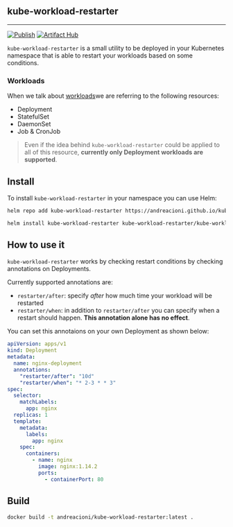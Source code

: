 ## kube-workload-restarter

---

[![Publish](https://github.com/andreacioni/kube-workload-restarter/actions/workflows/main.yml/badge.svg)](https://github.com/andreacioni/kube-workload-restarter/actions/workflows/main.yml) [![Artifact Hub](https://img.shields.io/endpoint?url=https://artifacthub.io/badge/repository/kube-workload-restarter)](https://artifacthub.io/packages/search?repo=kube-workload-restarter)

`kube-workload-restarter` is a small utility to be deployed in your Kubernetes namespace that is able to restart your workloads based on some conditions.

### Workloads

When we talk about [workloads](https://kubernetes.io/docs/concepts/workloads/)we are referring to the following resources:

- Deployment
- StatefulSet
- DaemonSet
- Job & CronJob

> Even if the idea behind `kube-workload-restarter` could be applied to all of this resource, **currently only Deployment workloads are supported**.

## Install

To install `kube-workload-restarter` in your namespace you can use Helm:

```bash
helm repo add kube-workload-restarter https://andreacioni.github.io/kube-workload-restarter/

helm install kube-workload-restarter kube-workload-restarter/kube-workload-restarter --version <latest_version_here>
```

## How to use it

`kube-workload-restarter` works by checking restart conditions by checking annotations on Deployments.

Currently supported annotations are:

- `restarter/after`: specify _after_ how much time your workload will be restarted
- `restarter/when`: in addition to `restarter/after` you can specify when a restart should happen. **This annotation alone has no effect**.

You can set this annotaions on your own Deployment as shown below:

```yaml
apiVersion: apps/v1
kind: Deployment
metadata:
  name: nginx-deployment
  annotations:
    "restarter/after": "10d"
    "restarter/when": "* 2-3 * * 3"
spec:
  selector:
    matchLabels:
      app: nginx
  replicas: 1
  template:
    metadata:
      labels:
        app: nginx
    spec:
      containers:
        - name: nginx
          image: nginx:1.14.2
          ports:
            - containerPort: 80
```

## Build

```bash
docker build -t andreacioni/kube-workload-restarter:latest .
```
